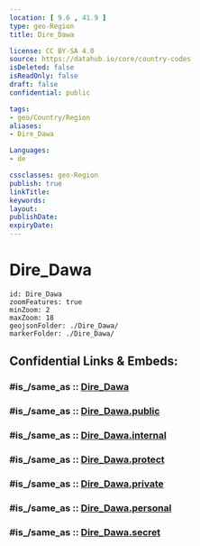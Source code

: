 ```yaml
---
location: [ 9.6 , 41.9 ] 
type: geo-Region
title: Dire_Dawa

license: CC BY-SA 4.0
source: https://datahub.io/core/country-codes
isDeleted: false
isReadOnly: false
draft: false
confidential: public

tags:
- geo/Country/Region
aliases:
- Dire_Dawa

Languages:
- de

cssclasses: geo-Region
publish: true
linkTitle: 
keywords: 
layout: 
publishDate: 
expiryDate: 
---
```


# Dire_Dawa

```leaflet
id: Dire_Dawa
zoomFeatures: true 
minZoom: 2 
maxZoom: 18
geojsonFolder: ./Dire_Dawa/
markerFolder: ./Dire_Dawa/
```


## Confidential Links & Embeds: 

### #is_/same_as :: [Dire_Dawa](/_Standards/Earth/Continent/Africa/Africa~East/Ethiopia/Regions~Ethiopia/Dire_Dawa.md) 

### #is_/same_as :: [Dire_Dawa.public](/_public/Earth/Continent/Africa/Africa~East/Ethiopia/Regions~Ethiopia/Dire_Dawa.public.md) 

### #is_/same_as :: [Dire_Dawa.internal](/_internal/Earth/Continent/Africa/Africa~East/Ethiopia/Regions~Ethiopia/Dire_Dawa.internal.md) 

### #is_/same_as :: [Dire_Dawa.protect](/_protect/Earth/Continent/Africa/Africa~East/Ethiopia/Regions~Ethiopia/Dire_Dawa.protect.md) 

### #is_/same_as :: [Dire_Dawa.private](/_private/Earth/Continent/Africa/Africa~East/Ethiopia/Regions~Ethiopia/Dire_Dawa.private.md) 

### #is_/same_as :: [Dire_Dawa.personal](/_personal/Earth/Continent/Africa/Africa~East/Ethiopia/Regions~Ethiopia/Dire_Dawa.personal.md) 

### #is_/same_as :: [Dire_Dawa.secret](/_secret/Earth/Continent/Africa/Africa~East/Ethiopia/Regions~Ethiopia/Dire_Dawa.secret.md)


